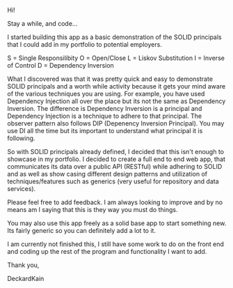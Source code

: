 Hi!

Stay a while, and code...

I started building this app as a basic demonstration of the SOLID principals that I could add in my portfolio to potential employers.

S = Single Responsilibity
O = Open/Close
L = Liskov Substitution
I = Inverse of Control
D = Dependency Inversion

What I discovered was that it was pretty quick and easy to demonstrate SOLID principals and a worth while activity because it gets your mind
aware of the various techniques you are using. For example, you have used Dependency Injection all over the place but its not the same as 
Dependency Inversion. The difference is Dependency Inversion is a principal and Dependency Injection is a technique to adhere to that principal.
The observer pattern also follows DIP (Depenency Inversion Principal). You may use DI all the time but its important to understand what principal
it is following.

So with SOLID principals already defined, I decided that this isn't enough to showcase in my portfolio. I decided to create a full end to end web app,
that communicates its data over a public API (RESTful) while adhering to SOLID and as well as show casing different design patterns and utilization of
techniques/features such as generics (very useful for repository and data services).

Please feel free to add feedback. I am always looking to improve and by no means am I saying that this is they way you must do things.

You may also use this app freely as a solid base app to start something new. Its fairly generic so you can definitely add a lot to it.

I am currently not finished this, I still have some work to do on the front end and coding up the rest of the program and functionality I want to add.

Thank you,

DeckardKain
